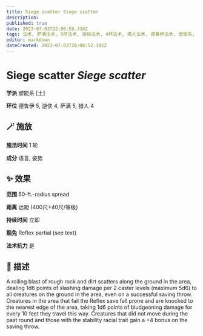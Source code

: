 ```yaml
---
title: Siege scatter Siege scatter
description: 
published: true
date: 2023-07-03T22:06:59.338Z
tags: 法术, 萨满法术, 5环法术, 游侠法术, 4环法术, 猎人法术, 德鲁伊法术, 塑能系, 土
editor: markdown
dateCreated: 2023-07-03T20:08:52.192Z
---
```


# **Siege scatter** *Siege scatter*

**学派** 塑能系 \[土\] 

**环位** 德鲁伊 5, 游侠 4, 萨满 5, 猎人 4

## 🪄 施放

**施法时间** 1 轮

**成分** 语言, 姿势

## ✨ 效果  

**范围** 50-ft.-radius spread

**距离** 远距 (400尺+40尺/等级)  

**持续时间** 立即 

**豁免** Reflex partial (see text)

**法术抗力** 是

## 📖 描述

A roiling blast of rough rock and dirt scatters along the ground in the area, dealing 1d6 points of slashing damage per 2 caster levels (maximum 5d6) to all creatures on the ground in the area, even on a successful saving throw. Creatures in the area that fail the Reflex save fall prone and are knocked to the nearest edge of the area, taking 1d6 points of bludgeoning damage for every 10 feet they travel this way. Creatures that did not move during the past round and those with the stability racial trait gain a +4 bonus on the saving throw.
    